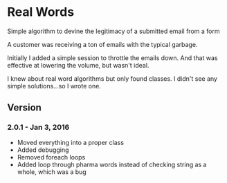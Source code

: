 # Real Words
Simple algorithm to devine the legitimacy of a submitted email from a form

A customer was receiving a ton of emails with the typical garbage.

Initially I added a simple session to throttle the emails down. And that was effective at lowering the volume, but wasn't ideal.

I knew about real word algorithms but only found classes. I didn't see any simple solutions...so I wrote one.

## Version

### 2.0.1 - Jan 3, 2016

* Moved everything into a proper class
* Added debugging
* Removed foreach loops
* Added loop through pharma words instead of checking string as a whole, which was a bug